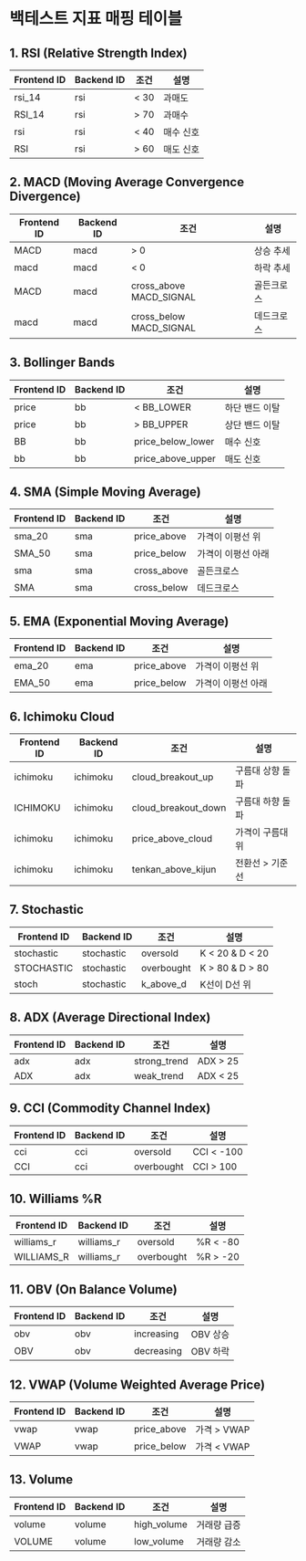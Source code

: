 # 백테스트 지표 매핑 테이블

## 1. RSI (Relative Strength Index)
| Frontend ID | Backend ID | 조건 | 설명 |
|------------|------------|------|------|
| rsi_14 | rsi | < 30 | 과매도 |
| RSI_14 | rsi | > 70 | 과매수 |
| rsi | rsi | < 40 | 매수 신호 |
| RSI | rsi | > 60 | 매도 신호 |

## 2. MACD (Moving Average Convergence Divergence)
| Frontend ID | Backend ID | 조건 | 설명 |
|------------|------------|------|------|
| MACD | macd | > 0 | 상승 추세 |
| macd | macd | < 0 | 하락 추세 |
| MACD | macd | cross_above MACD_SIGNAL | 골든크로스 |
| macd | macd | cross_below MACD_SIGNAL | 데드크로스 |

## 3. Bollinger Bands
| Frontend ID | Backend ID | 조건 | 설명 |
|------------|------------|------|------|
| price | bb | < BB_LOWER | 하단 밴드 이탈 |
| price | bb | > BB_UPPER | 상단 밴드 이탈 |
| BB | bb | price_below_lower | 매수 신호 |
| bb | bb | price_above_upper | 매도 신호 |

## 4. SMA (Simple Moving Average)
| Frontend ID | Backend ID | 조건 | 설명 |
|------------|------------|------|------|
| sma_20 | sma | price_above | 가격이 이평선 위 |
| SMA_50 | sma | price_below | 가격이 이평선 아래 |
| sma | sma | cross_above | 골든크로스 |
| SMA | sma | cross_below | 데드크로스 |

## 5. EMA (Exponential Moving Average)
| Frontend ID | Backend ID | 조건 | 설명 |
|------------|------------|------|------|
| ema_20 | ema | price_above | 가격이 이평선 위 |
| EMA_50 | ema | price_below | 가격이 이평선 아래 |

## 6. Ichimoku Cloud
| Frontend ID | Backend ID | 조건 | 설명 |
|------------|------------|------|------|
| ichimoku | ichimoku | cloud_breakout_up | 구름대 상향 돌파 |
| ICHIMOKU | ichimoku | cloud_breakout_down | 구름대 하향 돌파 |
| ichimoku | ichimoku | price_above_cloud | 가격이 구름대 위 |
| ichimoku | ichimoku | tenkan_above_kijun | 전환선 > 기준선 |

## 7. Stochastic
| Frontend ID | Backend ID | 조건 | 설명 |
|------------|------------|------|------|
| stochastic | stochastic | oversold | K < 20 & D < 20 |
| STOCHASTIC | stochastic | overbought | K > 80 & D > 80 |
| stoch | stochastic | k_above_d | K선이 D선 위 |

## 8. ADX (Average Directional Index)
| Frontend ID | Backend ID | 조건 | 설명 |
|------------|------------|------|------|
| adx | adx | strong_trend | ADX > 25 |
| ADX | adx | weak_trend | ADX < 25 |

## 9. CCI (Commodity Channel Index)
| Frontend ID | Backend ID | 조건 | 설명 |
|------------|------------|------|------|
| cci | cci | oversold | CCI < -100 |
| CCI | cci | overbought | CCI > 100 |

## 10. Williams %R
| Frontend ID | Backend ID | 조건 | 설명 |
|------------|------------|------|------|
| williams_r | williams_r | oversold | %R < -80 |
| WILLIAMS_R | williams_r | overbought | %R > -20 |

## 11. OBV (On Balance Volume)
| Frontend ID | Backend ID | 조건 | 설명 |
|------------|------------|------|------|
| obv | obv | increasing | OBV 상승 |
| OBV | obv | decreasing | OBV 하락 |

## 12. VWAP (Volume Weighted Average Price)
| Frontend ID | Backend ID | 조건 | 설명 |
|------------|------------|------|------|
| vwap | vwap | price_above | 가격 > VWAP |
| VWAP | vwap | price_below | 가격 < VWAP |

## 13. Volume
| Frontend ID | Backend ID | 조건 | 설명 |
|------------|------------|------|------|
| volume | volume | high_volume | 거래량 급증 |
| VOLUME | volume | low_volume | 거래량 감소 |